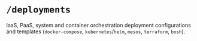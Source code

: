 # `/deployments`

IaaS, PaaS, system and container orchestration deployment configurations and templates (`docker-compose`, `kubernetes`/`helm`, `mesos`, `terraform`, `bosh`).
